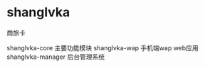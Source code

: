 shanglvka
=========

商旅卡

shanglvka-core 主要功能模块
shanglvka-wap 手机端wap web应用
shanglvka-manager 后台管理系统 
